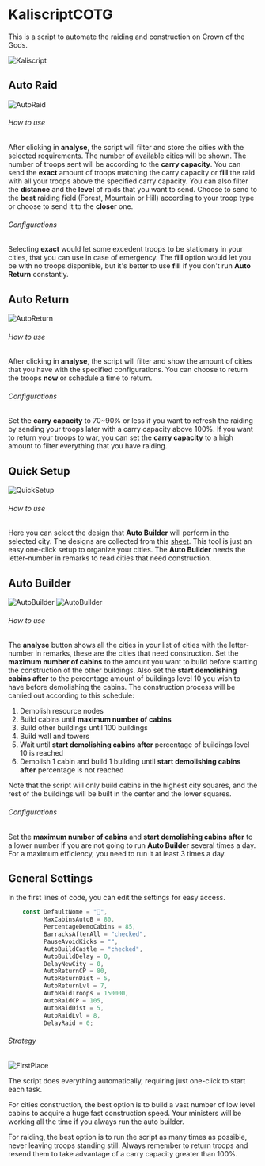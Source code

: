 # KaliscriptCOTG
This is a script to automate the raiding and construction on Crown of the Gods.

![Kaliscript](https://i.imgur.com/ApRqvXM.png)

## Auto Raid
![AutoRaid](https://i.imgur.com/2wE9P7J.png)

###### How to use
After clicking in **analyse**, the script will filter and store the cities with the selected requirements. The number of available cities will be shown.
The number of troops sent will be according to the **carry capacity**. You can send the **exact** amount of troops matching the carry capacity or **fill** the raid with all your troops above the specified carry capacity. You can also filter the **distance** and the **level** of raids that you want to send. Choose to send to the **best** raiding field (Forest, Mountain or Hill) according to your troop type or choose to send it to the **closer** one.
###### Configurations
Selecting **exact** would let some excedent troops to be stationary in your cities, that you can use in case of emergency. The **fill** option would let you be with no troops disponible, but it's better to use **fill** if you don't run **Auto Return** constantly.

## Auto Return
![AutoReturn](https://i.imgur.com/YZtYLVw.png)

###### How to use
After clicking in **analyse**, the script will filter and show the amount of cities that you have with the specified configurations. You can choose to return the troops **now** or schedule a time to return.
###### Configurations
Set the **carry capacity** to 70~90% or less if you want to refresh the raiding by sending your troops later with a carry capacity above 100%. If you want to return your troops to war, you can set the **carry capacity** to a high amount to filter everything that you have raiding.

## Quick Setup
![QuickSetup](https://i.imgur.com/3nCTp2U.png)

###### How to use
Here you can select the design that **Auto Builder** will perform in the selected city. The designs are collected from this [sheet](https://docs.google.com/spreadsheets/d/e/2PACX-1vSRSsLYh9ddR-4Vra6F3m1tvTzTDWCnOy2qz9U5QZy1EbnZpb9XoyBw7b6sKjZ0uWeAr5VoqY5ntXwQ/pubhtml). This tool is just an easy one-click setup to organize your cities. The **Auto Builder** needs the letter-number in remarks to read cities that need construction.

## Auto Builder
![AutoBuilder](https://i.imgur.com/a7F65wQ.png)  ![AutoBuilder](https://i.imgur.com/wVTtwCE.png)

###### How to use
The **analyse** button shows all the cities in your list of cities with the letter-number in remarks, these are the cities that need construction. Set the **maximum number of cabins** to the amount you want to build before starting the construction of the other buildings. Also set the **start demolishing cabins after** to the percentage amount of buildings level 10 you wish to have before demolishing the cabins.
The construction process will be carried out according to this schedule:
1. Demolish resource nodes
2. Build cabins until **maximum number of cabins**
3. Build other buildings until 100 buildings
4. Build wall and towers
5. Wait until **start demolishing cabins after** percentage of buildings level 10 is reached
6. Demolish 1 cabin and build 1 building until **start demolishing cabins after** percentage is not reached

Note that the script will only build cabins in the highest city squares, and the rest of the buildings will be built in the center and the lower squares.
###### Configurations
Set the **maximum number of cabins** and **start demolishing cabins after** to a lower number if you are not going to run **Auto Builder** several times a day. For a maximum efficiency, you need to run it at least 3 times a day.

## General Settings
In the first lines of code, you can edit the settings for easy access.
```javascript
    const DefaultNome = "🖤",
          MaxCabinsAutoB = 80,
          PercentageDemoCabins = 85,
          BarracksAfterAll = "checked",
          PauseAvoidKicks = "",
          AutoBuildCastle = "checked",
          AutoBuildDelay = 0,
          DelayNewCity = 0,
          AutoReturnCP = 80,
          AutoReturnDist = 5,
          AutoReturnLvl = 7,
          AutoRaidTroops = 150000,
          AutoRaidCP = 105,
          AutoRaidDist = 5,
          AutoRaidLvl = 8,
          DelayRaid = 0;
```
###### Strategy
![FirstPlace](https://i.imgur.com/kHbCSCE.png)

The script does everything automatically, requiring just one-click to start each task.

For cities construction, the best option is to build a vast number of low level cabins to acquire a huge fast construction speed. Your ministers will be working all the time if you always run the auto builder.

For raiding, the best option is to run the script as many times as possible, never leaving troops standing still. Always remember to return troops and resend them to take advantage of a carry capacity greater than 100%.
